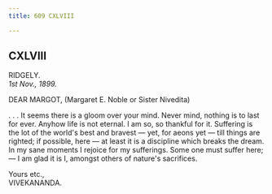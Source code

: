 ```yaml
---
title: 609 CXLVIII

---
```

  

  


## CXLVIII

RIDGELY.  
*1st Nov., 1899.*

DEAR MARGOT, (Margaret E. Noble or Sister Nivedita)

. . . It seems there is a gloom over your mind. Never mind, nothing is
to last for ever. Anyhow life is not eternal. I am so, so thankful for
it. Suffering is the lot of the world's best and bravest — yet, for
aeons yet — till things are righted; if possible, here — at least it is
a discipline which breaks the dream. In my sane moments I rejoice for my
sufferings. Some one must suffer here; — I am glad it is I, amongst
others of nature's sacrifices.

Yours etc.,  
VIVEKANANDA.
